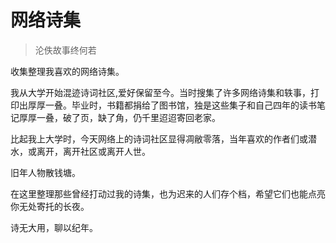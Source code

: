 # 网络诗集
>  沦佚故事终何若


收集整理我喜欢的网络诗集。

我从大学开始混迹诗词社区,爱好保留至今。当时搜集了许多网络诗集和轶事，打印出厚厚一叠。毕业时，书籍都捐给了图书馆，独是这些集子和自己四年的读书笔记厚厚一叠，破了页，缺了角，仍千里迢迢寄回老家。

比起我上大学时，今天网络上的诗词社区显得凋敝零落，当年喜欢的作者们或潜水，或离开，离开社区或离开人世。

旧年人物散钱塘。

在这里整理那些曾经打动过我的诗集，也为迟来的人们存个档，希望它们也能点亮你无处寄托的长夜。

诗无大用，聊以纪年。

